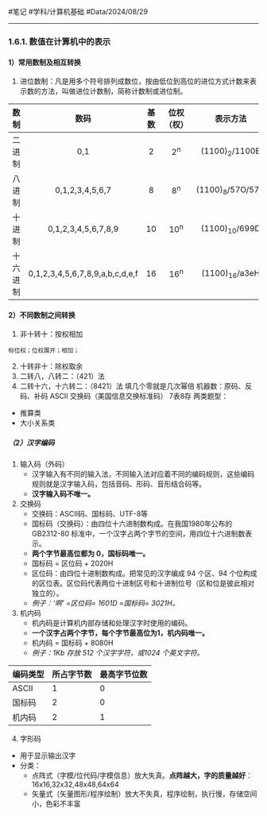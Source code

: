 #笔记 #学科/计算机基础 #Data/2024/08/29 

---
### 1.6.1. 数值在计算机中的表示
#### 1）常用数制及相互转换
1. 进位数制：凡是用多个符号排列成数位，按由低位到高位的进位方式计数来表示数的方法，叫做进位计数制，简称计数制或进位制。

|  数制  |               数码                | 基数  |     位权（权）      |            表示方法            |
| :--: | :-----------------------------: | :-: | :------------: | :------------------------: |
| 二进制  |               0,1               |  2  | 2<sup>n</sup>  |  (1100)<sub>2</sub>/1100B  |
| 八进制  |         0,1,2,3,4,5,6,7         |  8  | 8<sup>n</sup>  | (1100)<sub>8</sub>/57O/57Q |
| 十进制  |       0,1,2,3,4,5,6,7,8,9       | 10  | 10<sup>n</sup> |  (1100)<sub>10</sub>/699D  |
| 十六进制 | 0,1,2,3,4,5,6,7,8,9,a,b,c,d,e,f | 16  | 16<sup>n</sup> |  (1100)<sub>16</sub>/a3eH  |
#### 2）不同数制之间转换
 1. 非十转十：按权相加
```
标位权；位权展开；相加；
```
2. 十转非十：除权取余
3. 二转八，八转二：（421）法
4. 二转十六，十六转二：（8421）法
填几个零就是几次幂倍
机器数：原码、反码、补码
ASCII 交换码（美国信息交换标准码）
7表8存
两类题型：
- 推算类
- 大小关系类
##### （2）汉字编码
1. 输入码（外码）
	- 汉字输入有不同的输入法，不同输入法对应着不同的编码规则，这些编码规则就是汉字输入码，包括音码、形码、音形结合码等。
	- **汉字输入码不唯一。**
2. 交换码
	- 交换码：ASCII码、国标码、UTF-8等
	- 国标码（交换码）：由四位十六进制数构成。在我国1980年公布的 GB2312-80 标准中，一个汉字占两个字节的空间，用四位十六进制数表示。
	- **两个字节最高位都为 0，国标码唯一。** 
	- 国标码 = 区位码 + 2020H
	- 区位码：由四位十进制数构成。把常见的汉字编成 94 个区、94 个位构成的区位表。区位码代表两位十进制区号和十进制位号（区和位是彼此相对独立的）。
	- *例子：‘啊’ =区位码= 1601D =国标码= 3021H。*
3. 机内码
	- 机内码是计算机内部存储和处理汉字时使用的编码。
	- **一个汉字占两个字节，每个字节最高位为1，机内码唯一。**
	- 机内码 = 国标码 + 8080H
	- *例子：1Kb 存放 512 个汉字字符，或1024 个英文字符。*

| 编码类型  | 所占字节数 | 最高字节位数 |
| ----- | ----- | ------ |
| ASCII | 1     | 0      |
| 国标码   | 2     | 0      |
| 机内码   | 2     | 1      |

4. 字形码
- 用于显示输出汉字
- 分类：
	- 点阵式（字模/位代码/字模信息）放大失真。**点阵越大，字的质量越好**：16x16,32x32,48x48,64x64
	- 矢量式（矢量图形/程序绘制）放大不失真，程序绘制，执行慢，存储空间小，色彩不丰富
